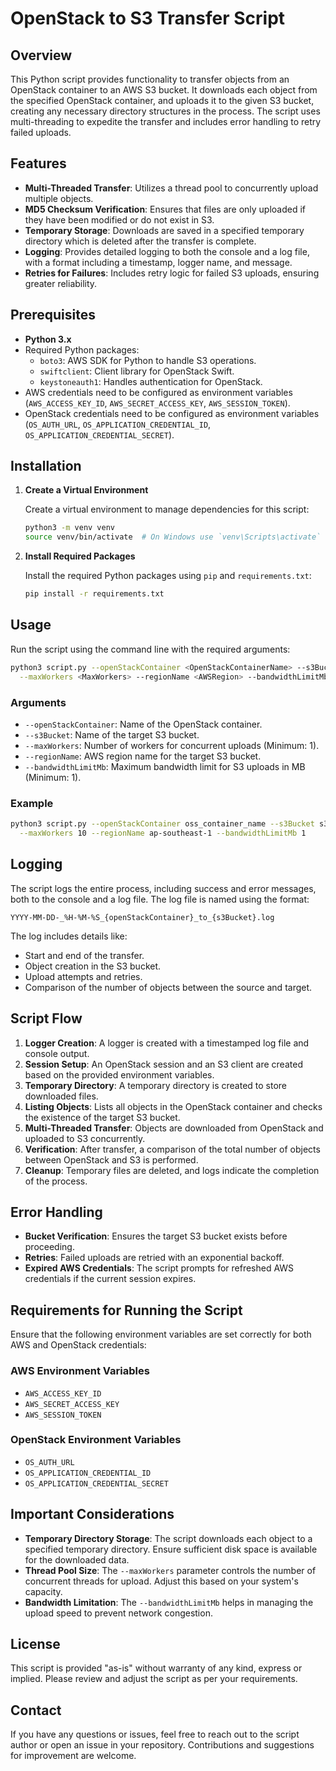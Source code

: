 # OpenStack to S3 Transfer Script

## Overview

This Python script provides functionality to transfer objects from an OpenStack container to an AWS S3 bucket. It downloads each object from the specified OpenStack container, and uploads it to the given S3 bucket, creating any necessary directory structures in the process. The script uses multi-threading to expedite the transfer and includes error handling to retry failed uploads.

## Features

- **Multi-Threaded Transfer**: Utilizes a thread pool to concurrently upload multiple objects.
- **MD5 Checksum Verification**: Ensures that files are only uploaded if they have been modified or do not exist in S3.
- **Temporary Storage**: Downloads are saved in a specified temporary directory which is deleted after the transfer is complete.
- **Logging**: Provides detailed logging to both the console and a log file, with a format including a timestamp, logger name, and message.
- **Retries for Failures**: Includes retry logic for failed S3 uploads, ensuring greater reliability.

## Prerequisites

- **Python 3.x**
- Required Python packages:
  - `boto3`: AWS SDK for Python to handle S3 operations.
  - `swiftclient`: Client library for OpenStack Swift.
  - `keystoneauth1`: Handles authentication for OpenStack.
- AWS credentials need to be configured as environment variables (`AWS_ACCESS_KEY_ID`, `AWS_SECRET_ACCESS_KEY`, `AWS_SESSION_TOKEN`).
- OpenStack credentials need to be configured as environment variables (`OS_AUTH_URL`, `OS_APPLICATION_CREDENTIAL_ID`, `OS_APPLICATION_CREDENTIAL_SECRET`).

## Installation

1. **Create a Virtual Environment**

   Create a virtual environment to manage dependencies for this script:

   ```sh
   python3 -m venv venv
   source venv/bin/activate  # On Windows use `venv\Scripts\activate`
   ```

2. **Install Required Packages**

   Install the required Python packages using `pip` and `requirements.txt`:

   ```sh
   pip install -r requirements.txt
   ```

## Usage

Run the script using the command line with the required arguments:

```sh
python3 script.py --openStackContainer <OpenStackContainerName> --s3Bucket <S3BucketName> \
  --maxWorkers <MaxWorkers> --regionName <AWSRegion> --bandwidthLimitMb <BandwidthLimitMb>
```

### Arguments

- `--openStackContainer`: Name of the OpenStack container.
- `--s3Bucket`: Name of the target S3 bucket.
- `--maxWorkers`: Number of workers for concurrent uploads (Minimum: 1).
- `--regionName`: AWS region name for the target S3 bucket.
- `--bandwidthLimitMb`: Maximum bandwidth limit for S3 uploads in MB (Minimum: 1).

### Example

```sh
python3 script.py --openStackContainer oss_container_name --s3Bucket s3_bucket_name \
  --maxWorkers 10 --regionName ap-southeast-1 --bandwidthLimitMb 1
```

## Logging

The script logs the entire process, including success and error messages, both to the console and a log file. The log file is named using the format:

```
YYYY-MM-DD-_%H-%M-%S_{openStackContainer}_to_{s3Bucket}.log
```

The log includes details like:
- Start and end of the transfer.
- Object creation in the S3 bucket.
- Upload attempts and retries.
- Comparison of the number of objects between the source and target.

## Script Flow

1. **Logger Creation**: A logger is created with a timestamped log file and console output.
2. **Session Setup**: An OpenStack session and an S3 client are created based on the provided environment variables.
3. **Temporary Directory**: A temporary directory is created to store downloaded files.
4. **Listing Objects**: Lists all objects in the OpenStack container and checks the existence of the target S3 bucket.
5. **Multi-Threaded Transfer**: Objects are downloaded from OpenStack and uploaded to S3 concurrently.
6. **Verification**: After transfer, a comparison of the total number of objects between OpenStack and S3 is performed.
7. **Cleanup**: Temporary files are deleted, and logs indicate the completion of the process.

## Error Handling

- **Bucket Verification**: Ensures the target S3 bucket exists before proceeding.
- **Retries**: Failed uploads are retried with an exponential backoff.
- **Expired AWS Credentials**: The script prompts for refreshed AWS credentials if the current session expires.

## Requirements for Running the Script

Ensure that the following environment variables are set correctly for both AWS and OpenStack credentials:

### AWS Environment Variables
- `AWS_ACCESS_KEY_ID`
- `AWS_SECRET_ACCESS_KEY`
- `AWS_SESSION_TOKEN`

### OpenStack Environment Variables
- `OS_AUTH_URL`
- `OS_APPLICATION_CREDENTIAL_ID`
- `OS_APPLICATION_CREDENTIAL_SECRET`

## Important Considerations

- **Temporary Directory Storage**: The script downloads each object to a specified temporary directory. Ensure sufficient disk space is available for the downloaded data.
- **Thread Pool Size**: The `--maxWorkers` parameter controls the number of concurrent threads for upload. Adjust this based on your system's capacity.
- **Bandwidth Limitation**: The `--bandwidthLimitMb` helps in managing the upload speed to prevent network congestion.

## License

This script is provided "as-is" without warranty of any kind, express or implied. Please review and adjust the script as per your requirements.

## Contact

If you have any questions or issues, feel free to reach out to the script author or open an issue in your repository. Contributions and suggestions for improvement are welcome.

